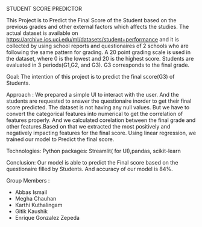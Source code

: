 STUDENT SCORE PREDICTOR

This Project is to Predict the Final Score of the Student based on the previous grades and other external factors which affects the studies. The actual dataset is available on https://archive.ics.uci.edu/ml/datasets/student+performance and it is collected by using school reports and questionaires of 2 schools who are following the same pattern for grading. A 20 point grading scale is used in the dataset, where 0 is the lowest and 20 is the highest score. Students are evaluated in 3 periods(G1,G2, and G3). G3 corresponds to the final grade. 

Goal: 
The intention of this project is to predict the final score(G3) of Students.

Approach :
We prepared a simple UI to interact with the user. And the students are requested to answer the questionaire inorder to get their final score predicted.
The dataset is not having any null values. But we have to convert the categorical features into numerical to get the correlation of features properly. And we calculated corelation between the final grade and other features.Based on that we extracted the most positively and negatively impacting features for the final score. Using linear regression, we trained our model to Predict the final score. 

Technologies:
Python packages: Streamlit( for UI),pandas, scikit-learn

Conclusion:
Our model is able to predict the Final score based on the questionaire filled by Students. And accuracy of our model is 84%.



Group Members :
- Abbas Ismail
- Megha Chauhan
- Karthi Kuthalingam
- Gitik Kaushik
- Enrique Gonzalez Zepeda
